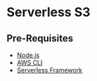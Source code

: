 # Serverless S3

## Pre-Requisites

 - [Node.js](https://nodejs.org/en)
 - [AWS CLI](https://docs.aws.amazon.com/pt_br/cli/latest/userguide/getting-started-install.html)
 - [Serverless Framework](https://www.serverless.com/)
